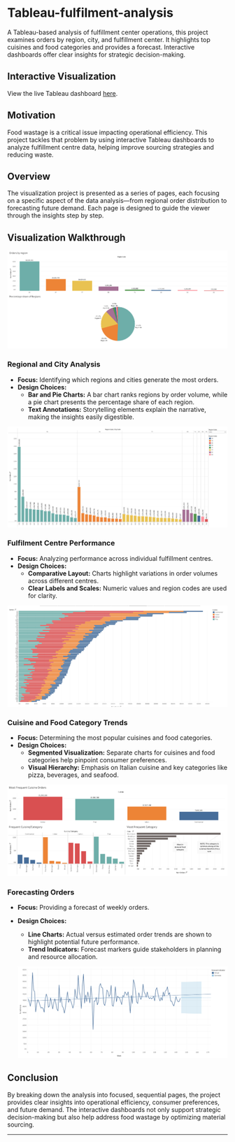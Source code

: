 # Tableau-fulfilment-analysis
A Tableau-based analysis of fulfillment center operations, this project examines orders by region, city, and fulfillment center. It highlights top cuisines and food categories and provides a forecast. Interactive dashboards offer clear insights for strategic decision-making.

## Interactive Visualization
View the live Tableau dashboard [here](https://public.tableau.com/app/profile/humaid3646/viz/Project1_16584843735530/Fulfilmentcentreanalysis?publish=yes).

## Motivation
Food wastage is a critical issue impacting operational efficiency. This project tackles that problem by using interactive Tableau dashboards to analyze fulfillment centre data, helping improve sourcing strategies and reducing waste.

## Overview
The visualization project is presented as a series of pages, each focusing on a specific aspect of the data analysis—from regional order distribution to forecasting future demand. Each page is designed to guide the viewer through the insights step by step.

## Visualization Walkthrough

![Orders by Region](assets/orders_per_region.png)

### Regional and City Analysis
- **Focus:** Identifying which regions and cities generate the most orders.
- **Design Choices:**  
  - **Bar and Pie Charts:** A bar chart ranks regions by order volume, while a pie chart presents the percentage share of each region.
  - **Text Annotations:** Storytelling elements explain the narrative, making the insights easily digestible.


![Orders by Region and City](assets/orders_per_region_and_city.png)

### Fulfilment Centre Performance
- **Focus:** Analyzing performance across individual fulfillment centres.
- **Design Choices:**  
  - **Comparative Layout:** Charts highlight variations in order volumes across different centres.
  - **Clear Labels and Scales:** Numeric values and region codes are used for clarity.

 ![Orders per Centre](assets/orders_per_centre_wrt_cuisine.png)  

### Cuisine and Food Category Trends
- **Focus:** Determining the most popular cuisines and food categories.
- **Design Choices:**  
  - **Segmented Visualization:** Separate charts for cuisines and food categories help pinpoint consumer preferences.
  - **Visual Hierarchy:** Emphasis on Italian cuisine and key categories like pizza, beverages, and seafood.

 ![Cuisine Demand Analysis](assets/cuisine_demand_analysis.png)

### Forecasting Orders
- **Focus:** Providing a forecast of weekly orders.
- **Design Choices:**  
  - **Line Charts:** Actual versus estimated order trends are shown to highlight potential future performance.
  - **Trend Indicators:** Forecast markers guide stakeholders in planning and resource allocation.

  ![Forecast](assets/forecast.png) 

## Conclusion
By breaking down the analysis into focused, sequential pages, the project provides clear insights into operational efficiency, consumer preferences, and future demand. The interactive dashboards not only support strategic decision-making but also help address food wastage by optimizing material sourcing.

---
